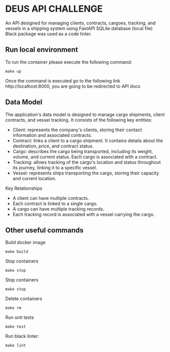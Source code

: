 DEUS API CHALLENGE
====================================

An API designed for managing clients, contracts, cargoes, tracking, and vessels in a shipping system using FastAPI
SQLite database (local file)
Black package was used as a code linter.

## Run local environment

To run the container please execute the following command:

    make up

Once the command is executed go to the following link http://localhost:8000, you are going to be redirected to API docs

## Data Model
The application's data model is designed to manage cargo shipments, client contracts, and vessel tracking. It consists of the following key entities:

* Client: represents the company's clients, storing their contact information and associated contracts.
* Contract: links a client to a cargo shipment. It contains details about the destination, price, and contract status.
* Cargo: describes the cargo being transported, including its weight, volume, and current status. Each cargo is associated with a contract.
* Tracking: allows tracking of the cargo's location and status throughout its journey, linking it to a specific vessel.
* Vessel: represents ships transporting the cargo, storing their capacity and current location.

Key Relationships
* A client can have multiple contracts.
* Each contract is linked to a single cargo.
* A cargo can have multiple tracking records.
* Each tracking record is associated with a vessel carrying the cargo.

## Other useful commands

Build docker image

    make build

Stop containers

    make stop

Stop containers

    make stop

Delete containers

    make rm

Run unit tests

    make test

Run black linter:

    make lint